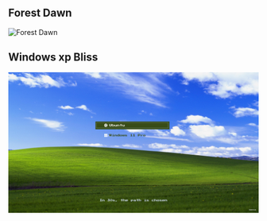 ## Forest Dawn
![Forest Dawn](Forest%20Dawn/preview.jpg)

## Windows xp Bliss
![Windows xp Bliss](Windows%20xp%20Bliss/preview.jpg)

